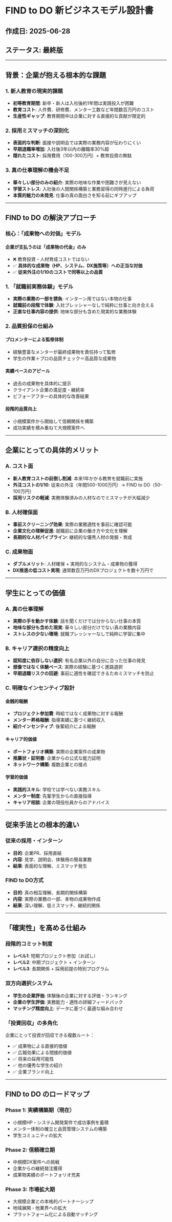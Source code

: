 # FIND to DO 新ビジネスモデル設計書

## 作成日: 2025-06-28
## ステータス: 最終版

---

## 背景：企業が抱える根本的な課題

### 1. 新人教育の現実的課題
- **初等教育期間**: 新卒・新人は入社後約1年間は実践投入が困難
- **教育コスト**: 人件費、研修費、メンター工数など年間数百万円のコスト
- **生産性ギャップ**: 教育期間中は企業に対する直接的な貢献が限定的

### 2. 採用ミスマッチの深刻化
- **表面的な判断**: 面接や説明会では実際の業務内容が伝わりにくい
- **早期退職率増加**: 入社後3年以内の離職率30%超
- **隠れたコスト**: 採用費用（100-300万円）+ 教育投資の無駄

### 3. 真の仕事理解の機会不足
- **華々しい部分のみの紹介**: 実際の地味な作業や困難さが見えない
- **学習ストレス**: 入社後の人間関係構築と業務習得の同時進行による負荷
- **本質的魅力の未発見**: 仕事の真の面白さを知る前にギブアップ

---

## FIND to DO の解決アプローチ

### 核心：「成果物への対価」モデル

#### 企業が支払うのは「成果物の代金」のみ
- ❌ 教育投資・人材育成コストではない
- ✅ **具体的な成果物（HP、システム、DX施策等）への正当な対価**
- ✅ **従来外注の1/10のコストで同等以上の品質**

### 1. 「就職前実務体験」モデル
- **実際の業務の一部を請負**: インターン用ではない本物の仕事
- **就職前の段階で体験**: 入社プレッシャーなしで純粋に仕事と向き合える
- **正直な仕事内容の提供**: 地味な部分も含めた現実的な業務体験

### 2. 品質担保の仕組み

#### プロメンターによる監修体制
- 経験豊富なメンターが最終成果物を責任持って監修
- 学生の作業＋プロの品質チェック＝高品質な成果物

#### 実績ベースのアピール
- 過去の成果物を具体的に提示
- クライアント企業の満足度・継続率
- ビフォーアフターの具体的な改善結果

#### 段階的品質向上
- 小規模案件から開始して信頼関係を構築
- 成功実績を積み重ねて大規模案件へ

---

## 企業にとっての具体的メリット

### A. コスト面
- **新人教育コストの前倒し削減**: 本来1年かかる教育を就職前に実施
- **外注コストの1/10**: 従来の外注（年間500-1000万円）→ FIND to DO（50-100万円）
- **採用リスクの軽減**: 実務体験済みの人材なのでミスマッチが大幅減少

### B. 人材確保面
- **事前スクリーニング効果**: 実際の業務適性を事前に確認可能
- **企業文化の理解促進**: 就職前に企業の働き方や文化を理解
- **長期的な人材パイプライン**: 継続的な優秀人材の発掘・育成

### C. 成果物面
- **ダブルメリット**: 人材確保 + 実用的なシステム・成果物の獲得
- **DX推進の低コスト実現**: 通常数百万円のDXプロジェクトを数十万円で

---

## 学生にとっての価値

### A. 真の仕事理解
- **実際の手を動かす体験**: 話を聞くだけでは分からない仕事の本質
- **地味な部分も含めた現実**: 華々しい部分だけでない真の業務内容
- **ストレスの少ない環境**: 就職プレッシャーなしで純粋に学習に集中

### B. キャリア選択の精度向上
- **認知度に依存しない選択**: 有名企業以外の自分に合った仕事の発見
- **想像ではなく体験ベース**: 実際の経験に基づく進路選択
- **早期退職リスクの回避**: 事前に適性を確認できるためミスマッチを防止

### C. 明確なインセンティブ設計

#### 金銭的報酬
- **プロジェクト参加費**: 時給ではなく成果物に対する報酬
- **メンター昇格報酬**: 指導実績に基づく継続収入
- **紹介インセンティブ**: 後輩紹介による報酬

#### キャリア的価値
- **ポートフォリオ構築**: 実際の企業案件の成果物
- **推薦状・証明書**: 企業からの公式な能力証明
- **ネットワーク構築**: 複数企業との接点

#### 学習的価値
- **実践的スキル**: 学校では学べない実務スキル
- **メンター制度**: 先輩学生からの直接指導
- **キャリア相談**: 企業の現役社員からのアドバイス

---

## 従来手法との根本的違い

### 従来の採用・インターン
- **目的**: 企業PR、採用直結
- **内容**: 見学、説明会、体験用の簡易業務
- **結果**: 表面的な理解、ミスマッチ発生

### FIND to DO方式
- **目的**: 真の相互理解、長期的関係構築
- **内容**: 実際の業務の一部、本物の成果物作成
- **結果**: 深い理解、低ミスマッチ、継続的関係

---

## 「確実性」を高める仕組み

### 段階的コミット制度
- **レベル1**: 短期プロジェクト参加（お試し）
- **レベル2**: 中期プロジェクト + インターン
- **レベル3**: 長期関係 + 採用前提の特別プログラム

### 双方向選択システム
- **学生の企業評価**: 体験後の企業に対する評価・ランキング
- **企業の学生評価**: 実務能力・適性の詳細フィードバック
- **マッチング精度向上**: データに基づく最適な組み合わせ

### 「投資回収」の多角化
企業にとって投資が回収できる複数ルート：
- ✅ 成果物による直接的価値
- ✅ 広報効果による間接的価値  
- ✅ 将来の採用可能性
- ✅ 他の優秀な学生の紹介
- ✅ 企業ブランド向上

---

## FIND to DO のロードマップ

### Phase 1: 実績構築期（現在）
- 小規模HP・システム開発案件で成功事例を蓄積
- メンター体制の確立と品質管理システムの構築
- 学生コミュニティの拡大

### Phase 2: 信頼確立期
- 中規模DX案件への挑戦
- 企業からの継続発注獲得
- 成果物実績のポートフォリオ充実

### Phase 3: 市場拡大期
- 大規模企業との本格的パートナーシップ
- 地域展開・他業界への拡大
- プラットフォーム化による自動マッチング